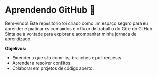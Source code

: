 # Aprendendo GitHub 🚀

Bem-vindo! Este repositório foi criado como um espaço seguro para eu aprender e praticar os comandos e o fluxo de trabalho do Git e do GitHub. Sinta-se à vontade para explorar e acompanhar minha jornada de aprendizado.

**Objetivos:**
* Entender o que são commits, branches e pull requests.
* Aprender a resolver conflitos.
* Colaborar em projetos de código aberto.
